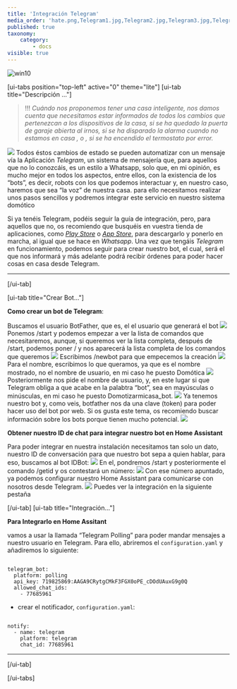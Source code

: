 ```yaml
---
title: 'Integración Telegram'
media_order: 'hate.png,Telegram1.jpg,Telegram2.jpg,Telegram3.jpg,Telegram5.jpg,Telegram4.jpg,Telegram6.jpg,Telegram7.jpg,Telegram8.jpg,Telegram9.jpg'
published: true
taxonomy:
    category:
        - docs
visible: true
---
```


![win10](image://os-compat.png)

[ui-tabs position="top-left" active="0" theme="lite"]
[ui-tab title="Descripción ..."]

> !!! _Cuándo nos proponemos tener una casa inteligente, nos damos cuenta que necesitamos estar informados de todos los cambios que pertenezcan a los dispositivos de la casa, si se ha quedado la puerta de garaje abierta al irnos, si se  ha disparado la alarma cuando no estamos en casa , o , si se ha encendido el termostato por error._

![](hate.png)
Todos éstos cambios de estado se pueden automatizar con un mensaje vía la Aplicación _Telegram_, un sistema de mensajería que, para aquellos que no lo conozcáis, es un estilo a Whatsapp, solo que, en mi opinión, es mucho mejor en todos los aspectos, entre ellos, con la existencia de los “bots”, es decir, robots con los que podemos interactuar y, en nuestro caso, haremos que sea “la voz” de nuestra casa. para ello necesitamos realizar unos pasos sencillos y podremos integrar este servicio en nuestro sistema domótico 


Si ya tenéis Telegram, podéis seguir la guía de integración, pero, para aquellos que no, os recomiendo que busquéis en vuestra tienda de aplicaciones, como _[Play Store](http://bit.ly/2VDrYay)_ o _[App Store](https://apple.co/30kq8u1)_, para descargarlo y ponerlo en marcha, al igual que se hace en _Whatsapp_. Una vez que tengáis _Telegram_ en funcionamiento, podemos seguir para crear nuestro bot, el cual, será el que nos informará y más adelante podrá recibir órdenes para poder hacer cosas en casa desde Telegram.

---

[/ui-tab]

[ui-tab title="Crear Bot..."]

**Como crear un bot de Telegram**:

Buscamos el usuario BotFather, que es, el el usuario que generará el bot
![](Telegram1.jpg)
Ponemos /start y podemos empezar a ver la lista de comandos que necesitaremos, aunque, si queremos ver la lista completa, después de /start, podemos poner / y nos aparecerá la lista completa de los comandos que queremos
![](Telegram2.jpg)
Escribimos /newbot para que empecemos la creación
![](Telegram3.jpg)
Para el nombre, escribimos lo que queramos, ya que es el nombre mostrado, no el nombre de usuario, en mi caso he puesto Domótica
![](Telegram4.jpg)
Posteriormente nos pide el nombre de usuario, y, en este lugar si que Telegram obliga a que acabe en la palabtra “bot”, sea en mayúsculas o minúsculas, en mi caso he puesto Domotizarmicasa_bot.
![](Telegram5.jpg)
Ya tenemos nuestro bot y, como veis, botfather nos da una clave (token) para poder hacer uso del bot por web. Si os gusta este tema, os recomiendo buscar información sobre los bots porque tienen mucho potencial.
![](Telegram6.jpg)

**Obtener nuestro ID de chat para integrar nuestro bot en Home Assistant**

Para poder integrar en nuestra instalación necesitamos tan solo un dato, nuestro ID de conversación para que nuestro bot sepa a quien hablar, para eso, buscamos al bot IDBot:
![](Telegram7.jpg)
En el, pondremos /start y posteriormente el comando /getid y os contestará un número:
![](Telegram8.jpg)
Con ese número apuntado, ya podemos configurar nuestro Home Assistant para comunicarse con nosotros desde Telegram.
![](Telegram9.jpg)
Puedes ver la integración en la siguiente pestaña





[/ui-tab]
[ui-tab title="Integración..."]

**Para Integrarlo en Home Assitant**

vamos a usar la llamada “Telegram Polling” para poder mandar mensajes a nuestro usuario en Telegram. Para ello, abriremos el `configuration.yaml` y añadiremos lo siguiente:

```text

telegram_bot:
  platform: polling
  api_key: 719825869:AAGA9CRytgCMkF3FGX0oPE_cDOdUAuxG9g0Q
  allowed_chat_ids:
    - 77685961    

```
+ crear el notificador, `configuration.yaml`:

```text

notify:
  - name: telegram
    platform: telegram
    chat_id: 77685961 

```
---

[/ui-tab]

[/ui-tabs]
